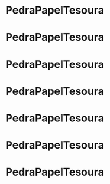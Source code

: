 # PedraPapelTesoura
# PedraPapelTesoura
# PedraPapelTesoura
# PedraPapelTesoura
# PedraPapelTesoura
# PedraPapelTesoura
# PedraPapelTesoura
